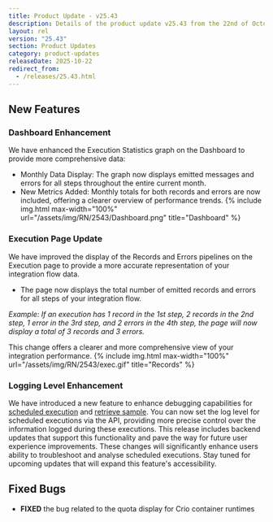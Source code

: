 ```yaml
---
title: Product Update - v25.43
description: Details of the product update v25.43 from the 22nd of October 2025.
layout: rel
version: "25.43"
section: Product Updates
category: product-updates
releaseDate: 2025-10-22
redirect_from:
  - /releases/25.43.html
---
```


## New Features
### Dashboard Enhancement
We have enhanced the Execution Statistics graph on the Dashboard to provide more comprehensive data:
*   Monthly Data Display: The graph now displays emitted messages and errors for all steps throughout the entire current month.
*   New Metrics Added: Monthly totals for both records and errors are now included, offering a clearer overview of performance trends.
{% include img.html max-width="100%" url="/assets/img/RN/2543/Dashboard.png" title="Dashboard" %}

### Execution Page Update
We have improved the display of the Records and Errors pipelines on the Execution page to provide a more accurate representation of your integration flow data.
* The page now displays the total number of emitted records and errors for all steps of your integration flow.

_Example: If an execution has 1 record in the 1st step, 2 records in the 2nd step, 1 error in the 3rd step, and 2 errors in the 4th step, the page will now display a total of 3 records and 3 errors._

This change offers a clearer and more comprehensive view of your integration performance.
{% include img.html max-width="100%" url="/assets/img/RN/2543/exec.gif" title="Records" %}


### Logging Level Enhancement
We have introduced a new feature to enhance debugging capabilities for [scheduled execution](https://api.elastic.io/docs/v2#/scheduled%20executions) and [retrieve sample](https://api.elastic.io/docs/v2#/flows/post_flows_start_debug). 
You can now set the log level for scheduled executions via the API, providing more precise control over the information logged during these executions. 
This release includes backend updates that support this functionality and pave the way for future user experience improvements. These changes will significantly enhance users ability to troubleshoot and analyse scheduled executions. Stay tuned for upcoming updates that will expand this feature's accessibility.

## Fixed Bugs
*   **FIXED** the bug related to the quota display for Crio container runtimes

